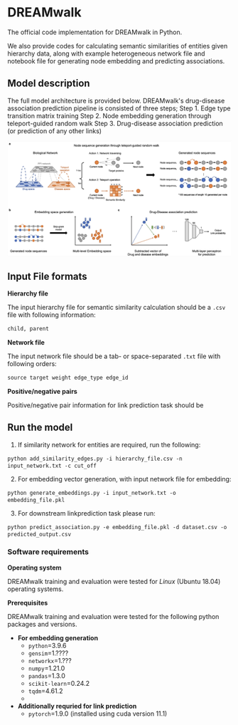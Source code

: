 # DREAMwalk
The official code implementation for DREAMwalk in Python.

We also provide codes for calculating semantic similarities of entities given hierarchy data, along with example heterogeneous network file and notebook file for generating node embedding and predicting associations.

## Model description

The full model architecture is provided below. DREAMwalk's drug-disease association prediction pipeline is consisted of three steps;
Step 1. Edge type transition matrix training
Step 2. Node embedding generation through teleport-guided random walk
Step 3. Drug-disease association prediction (or prediction of any other links)

![model1](img/model_overview.png)

## Input File formats

**Hierarchy file**

The input hierarchy file for semantic similarity calculation should be a `.csv` file with following information:
```python
child, parent
```

**Network file**

The input network file should be a tab- or space-separated `.txt` file with following orders:
```python
source target weight edge_type edge_id
```

**Positive/negative pairs**

Positive/negative pair information for link prediction task should be 


## Run the model
1. If similarity network for entities are required, run the following:
```
python add_similarity_edges.py -i hierarchy_file.csv -n input_network.txt -c cut_off
```

2. For embedding vector generation, with input network file for embedding:
```
python generate_embeddings.py -i input_network.txt -o embedding_file.pkl
```

3. For downstream linkprediction task please run: 
```
python predict_association.py -e embedding_file.pkl -d dataset.csv -o predicted_output.csv
```

### Software requirements

**Operating system**

DREAMwalk training and evaluation were tested for *Linux* (Ubuntu 18.04) operating systems.

**Prerequisites**

DREAMwalk training and evaluation were tested for the following python packages and versions.

- **For embedding generation**
  - `python`=3.9.6
  - `gensim`=1.????
  - `networkx`=1.???
  - `numpy`=1.21.0
  - `pandas`=1.3.0
  - `scikit-learn`=0.24.2
  - `tqdm`=4.61.2
  - 
- **Additionally requried for link prediction**
  - `pytorch`=1.9.0 (installed using cuda version 11.1)
